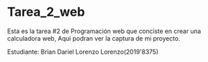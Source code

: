 # Tarea_2_web
Esta es la tarea #2 de Programación web que conciste en crear una calculadora web, Aqui podran ver la captura de mi proyecto.

Estudiante: Brian Dariel Lorenzo Lorenzo(2019'8375)
